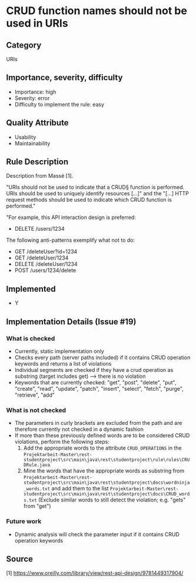 # CRUD function names should not be used in URIs

## Category

URIs

## Importance, severity, difficulty

* Importance: high
* Severity: error
* Difficulty to implement the rule: easy

## Quality Attribute

* Usability
* Maintainability

## Rule Description

Description from Massé [1].

"URIs should not be used to indicate that a CRUD§ function is performed. URIs should
be used to uniquely identify resources [...]" and the "[...] HTTP request methods
should be used to indicate which CRUD function is performed."

"For example, this API interaction design is preferred:

* DELETE /users/1234

The following anti-patterns exemplify what not to do:

* GET /deleteUser?id=1234
* GET /deleteUser/1234
* DELETE /deleteUser/1234
* POST /users/1234/delete

## Implemented

* Y

## Implementation Details (Issue #19)

### What is checked

* Currently, static implementation only
* Checks every path (server paths included) if it contains CRUD operation keywords and returns a list of violations
* Individual segments are checked if they have a crud operation as substring (target includes get) --> there is no violation
* Keywords that are currently checked: "get", "post", "delete", "put", "create", "read", "update", "patch", "insert", "select", "fetch", "purge", "retrieve", "add"

### What is not checked

* The parameters in curly brackets are excluded from the path and are therefore currently not checked in a dynamic fashion
* If more than these previously defined words are to be considered CRUD violations, perform the following steps:
   1. Add the appropriate words to the attribute `CRUD_OPERATIONS` in the `Projektarbeit-Master\rest-studentproject\src\main\java\rest\studentproject\rule\rules\CRUDRule.java` 
   2. Mine the words that have the appropriate words as substring from `Projektarbeit-Master\rest-studentproject\src\main\java\rest\studentproject\docs\wordninja_words.txt` and add them to the list `Projektarbeit-Master\rest-studentproject\src\main\java\rest\studentproject\docs\CRUD_words.txt` (Exclude similar words to still detect the violation; e.g. "gets" from "get")

### Future work

* Dynamic analysis will check the parameter input if it contains CRUD operation keywords

## Source

[1] https://www.oreilly.com/library/view/rest-api-design/9781449317904/
